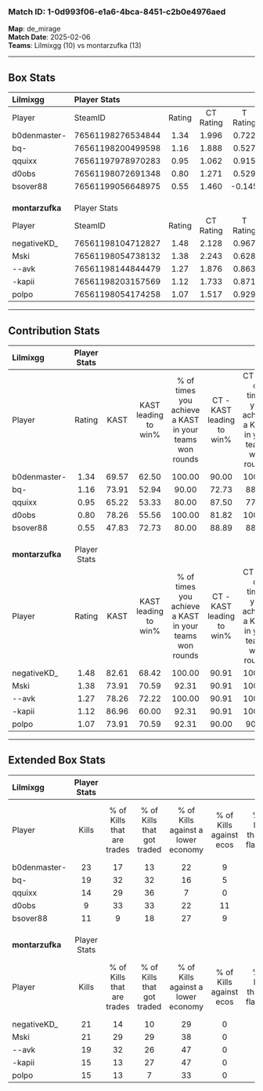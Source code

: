 ### Match ID: 1-0d993f06-e1a6-4bca-8451-c2b0e4976aed  
**Map**: de_mirage  
**Match Date**: 2025-02-06  
**Teams**: Lilmixgg (10) vs montarzufka (13)  

---  

## Box Stats  

| **Lilmixgg**    | Player Stats      |        |           |          |       |       |       |         |        |      |     |
| :- | :- | :-: | :-: | :-: | :-: | :-: | :-: | :-: | :-: | :-: | :-: |
| Player          | SteamID           | Rating | CT Rating | T Rating | KAST  |  ADR  | Kills | Assists | Deaths | K/D  | HS% |
| b0denmaster-    | 76561198276534844 |  1.34  |   1.996   |  0.722   | 69.57 | 84.1  |  23   |    2    |   16   | 1.44 | 30  |
| bq-             | 76561198200499598 |  1.16  |   1.888   |  0.527   | 73.91 | 88.1  |  19   |    7    |   20   | 0.95 | 63  |
| qquixx          | 76561197978970283 |  0.95  |   1.062   |  0.915   | 65.22 | 80.6  |  14   |    4    |   17   | 0.82 | 64  |
| d0obs           | 76561198072691348 |  0.80  |   1.271   |  0.529   | 78.26 | 63.5  |   9   |   10    |   18   | 0.50 | 33  |
| bsover88        | 76561199056648975 |  0.55  |   1.460   |  -0.145  | 47.83 | 57.6  |  11   |    2    |   20   | 0.55 | 36  |
|                 |                   |        |           |          |       |       |       |         |        |      |     |
|                 |                   |        |           |          |       |       |       |         |        |      |     |
|                 |                   |        |           |          |       |       |       |         |        |      |     |
| **montarzufka** | Player Stats      |        |           |          |       |       |       |         |        |      |     |
| Player          | SteamID           | Rating | CT Rating | T Rating | KAST  |  ADR  | Kills | Assists | Deaths | K/D  | HS% |
| negativeKD_     | 76561198104712827 |  1.48  |   2.128   |  0.967   | 82.61 | 107.4 |  21   |    6    |   15   | 1.40 | 52  |
| Mski            | 76561198054738132 |  1.38  |   2.243   |  0.628   | 73.91 | 86.0  |  21   |    3    |   13   | 1.62 | 57  |
| --avk           | 76561198144844479 |  1.27  |   1.876   |  0.863   | 78.26 | 79.1  |  19   |    5    |   15   | 1.27 | 52  |
| -kapii          | 76561198203157569 |  1.12  |   1.733   |  0.871   | 86.96 | 74.3  |  15   |    4    |   17   | 0.88 | 53  |
| polpo           | 76561198054174258 |  1.07  |   1.517   |  0.929   | 73.91 | 75.8  |  15   |    8    |   16   | 0.94 | 40  |
---  

## Contribution Stats  

| **Lilmixgg**    | Player Stats |       |                      |                                                        |                           |                                                             |                          |                                                            |
| :- | :-: | :-: | :-: | :-: | :-: | :-: | :-: | :-: |
| Player          |    Rating    | KAST  | KAST leading to win% | % of times you achieve a KAST in your teams won rounds | CT - KAST leading to win% | CT - % of times you achieve a KAST in your teams won rounds | T - KAST leading to win% | T - % of times you achieve a KAST in your teams won rounds |
| b0denmaster-    |     1.34     | 69.57 |        62.50         |                         100.00                         |           90.00           |                           100.00                            |          16.67           |                           100.00                           |
| bq-             |     1.16     | 73.91 |        52.94         |                         90.00                          |           72.73           |                            88.89                            |          16.67           |                           100.00                           |
| qquixx          |     0.95     | 65.22 |        53.33         |                         80.00                          |           87.50           |                            77.78                            |          14.29           |                           100.00                           |
| d0obs           |     0.80     | 78.26 |        55.56         |                         100.00                         |           81.82           |                           100.00                            |          14.29           |                           100.00                           |
| bsover88        |     0.55     | 47.83 |        72.73         |                         80.00                          |           88.89           |                            88.89                            |           0.00           |                            0.00                            |
|                 |              |       |                      |                                                        |                           |                                                             |                          |                                                            |
|                 |              |       |                      |                                                        |                           |                                                             |                          |                                                            |
|                 |              |       |                      |                                                        |                           |                                                             |                          |                                                            |
| **montarzufka** | Player Stats |       |                      |                                                        |                           |                                                             |                          |                                                            |
| Player          |    Rating    | KAST  | KAST leading to win% | % of times you achieve a KAST in your teams won rounds | CT - KAST leading to win% | CT - % of times you achieve a KAST in your teams won rounds | T - KAST leading to win% | T - % of times you achieve a KAST in your teams won rounds |
| negativeKD_     |     1.48     | 82.61 |        68.42         |                         100.00                         |           90.91           |                           100.00                            |          37.50           |                           100.00                           |
| Mski            |     1.38     | 73.91 |        70.59         |                         92.31                          |           90.91           |                           100.00                            |          33.33           |                           66.67                            |
| --avk           |     1.27     | 78.26 |        72.22         |                         100.00                         |           90.91           |                           100.00                            |          42.86           |                           100.00                           |
| -kapii          |     1.12     | 86.96 |        60.00         |                         92.31                          |           90.91           |                           100.00                            |          22.22           |                           66.67                            |
| polpo           |     1.07     | 73.91 |        70.59         |                         92.31                          |           90.00           |                            90.00                            |          42.86           |                           100.00                           |
---  

## Extended Box Stats  

| **Lilmixgg**    | Player Stats |                            |                            |                                    |                         |                              |                                 |        |                             |                                     |                          |                               |                            |
| :- | :-: | :-: | :-: | :-: | :-: | :-: | :-: | :-: | :-: | :-: | :-: | :-: | :-: |
| Player          |    Kills     | % of Kills that are trades | % of Kills that got traded | % of Kills against a lower economy | % of Kills against ecos | % of Kills that are flawless | % of Kills that are close duels | Deaths | % of Deaths that get traded | % of Deaths against a lower economy | % of Deaths against ecos | % of Deaths that are flawless | % of Deaths that are close |
| b0denmaster-    |      23      |             17             |             13             |                 22                 |            9            |              65              |                4                |   16   |             13              |                  6                  |            0             |              50               |             0              |
| bq-             |      19      |             32             |             32             |                 16                 |            5            |              68              |                5                |   20   |             15              |                 10                  |            0             |              65               |             10             |
| qquixx          |      14      |             29             |             36             |                 7                  |            0            |              43              |               14                |   17   |             12              |                 12                  |            0             |              53               |             12             |
| d0obs           |      9       |             33             |             33             |                 22                 |           11            |              56              |                0                |   18   |             28              |                 11                  |            0             |              39               |             6              |
| bsover88        |      11      |             9              |             18             |                 27                 |            9            |              73              |                0                |   20   |             30              |                 10                  |            0             |              70               |             0              |
|                 |              |                            |                            |                                    |                         |                              |                                 |        |                             |                                     |                          |                               |                            |
|                 |              |                            |                            |                                    |                         |                              |                                 |        |                             |                                     |                          |                               |                            |
|                 |              |                            |                            |                                    |                         |                              |                                 |        |                             |                                     |                          |                               |                            |
| **montarzufka** | Player Stats |                            |                            |                                    |                         |                              |                                 |        |                             |                                     |                          |                               |                            |
| Player          |    Kills     | % of Kills that are trades | % of Kills that got traded | % of Kills against a lower economy | % of Kills against ecos | % of Kills that are flawless | % of Kills that are close duels | Deaths | % of Deaths that get traded | % of Deaths against a lower economy | % of Deaths against ecos | % of Deaths that are flawless | % of Deaths that are close |
| negativeKD_     |      21      |             14             |             10             |                 29                 |            0            |              52              |                5                |   15   |             13              |                 40                  |            0             |              40               |             13             |
| Mski            |      21      |             29             |             29             |                 38                 |            0            |              67              |                5                |   13   |              8              |                 38                  |            0             |              62               |             0              |
| --avk           |      19      |             32             |             26             |                 47                 |            0            |              42              |               11                |   15   |             20              |                 27                  |            0             |              73               |             0              |
| -kapii          |      15      |             13             |             27             |                 47                 |            0            |              60              |                7                |   17   |             41              |                 24                  |            0             |              53               |             0              |
| polpo           |      15      |             13             |             7              |                 33                 |            0            |              60              |                0                |   16   |             38              |                 31                  |            0             |              81               |             13             |
